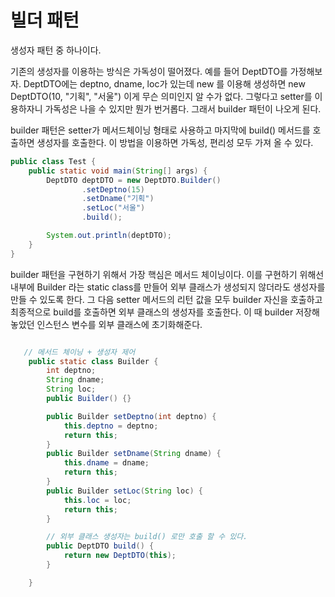 # 빌더 패턴

생성자 패턴 중 하나이다.

기존의 생성자를 이용하는 방식은 가독성이 떨어졌다. 예를 들어 DeptDTO를 가정해보자.
DeptDTO에는 deptno, dname, loc가 있는데 new 를 이용해 생성하면
new DeptDTO(10, "기획", "서울") 이게 무슨 의미인지 알 수가 없다. 
그렇다고 setter를 이용하자니 가독성은 나을 수 있지만 뭔가 번거롭다. 그래서 builder 
패턴이 나오게 된다.

builder 패턴은 setter가 메서드체이닝 형태로 사용하고 마지막에 
build() 메서드를 호출하면 생성자를 호출한다. 이 방법을 이용하면 가독성, 편리성 모두 
가져 올 수 있다.

```java
public class Test {
    public static void main(String[] args) {
        DeptDTO deptDTO = new DeptDTO.Builder()
                .setDeptno(15)
                .setDname("기획")
                .setLoc("서울")
                .build();

        System.out.println(deptDTO);
    }
}
```

builder 패턴을 구현하기 위해서 가장 핵심은 메서드 체이닝이다. 이를 구현하기 위해선 내부에 Builder
라는 static class를 만들어 외부 클래스가 생성되지 않더라도 생성자를 만들 수 있도록 한다. 그 다음
setter 메서드의 리턴 값을 모두 builder 자신을 호출하고 최종적으로 build를 호출하면 외부 클래스의
생성자를 호출한다. 이 때 builder 저장해 놓았던 인스턴스 변수를 외부 클래스에 초기화해준다.

```java

   // 메서드 체이닝 + 생성자 제어
    public static class Builder {
        int deptno;
        String dname;
        String loc;
        public Builder() {}

        public Builder setDeptno(int deptno) {
            this.deptno = deptno;
            return this;
        }
        public Builder setDname(String dname) {
            this.dname = dname;
            return this;
        }
        public Builder setLoc(String loc) {
            this.loc = loc;
            return this;
        }

        // 외부 클래스 생성자는 build() 로만 호출 할 수 있다.
        public DeptDTO build() {
            return new DeptDTO(this);
        }

    }
```

